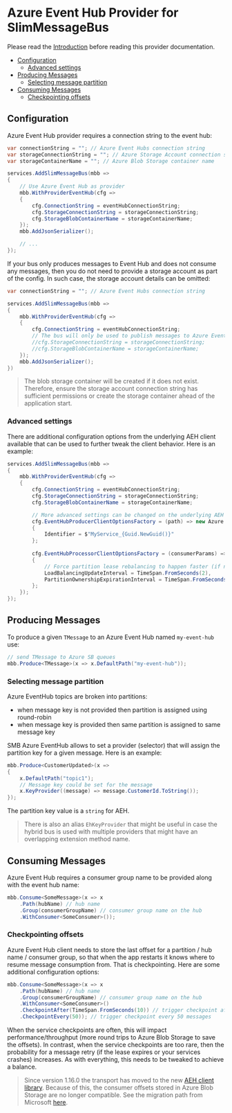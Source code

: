 # Azure Event Hub Provider for SlimMessageBus  <!-- omit in toc -->

Please read the [Introduction](intro.md) before reading this provider documentation.

- [Configuration](#configuration)
  - [Advanced settings](#advanced-settings)
- [Producing Messages](#producing-messages)
  - [Selecting message partition](#selecting-message-partition)
- [Consuming Messages](#consuming-messages)
  - [Checkpointing offsets](#checkpointing-offsets)

## Configuration

Azure Event Hub provider requires a connection string to the event hub:

```cs
var connectionString = ""; // Azure Event Hubs connection string
var storageConnectionString = ""; // Azure Storage Account connection string (for the consumer group to store last checkpointed offset of each topic-partition)
var storageContainerName = ""; // Azure Blob Storage container name

services.AddSlimMessageBus(mbb =>
{
    // Use Azure Event Hub as provider    
    mbb.WithProviderEventHub(cfg =>
    {
        cfg.ConnectionString = eventHubConnectionString;
        cfg.StorageConnectionString = storageConnectionString;
        cfg.StorageBlobContainerName = storageContainerName;
    });    
    mbb.AddJsonSerializer();

    // ...
});
```

If your bus only produces messages to Event Hub and does not consume any messages, then you do not need to provide a storage account as part of the config. In such case, the storage account details can be omitted:

```cs
var connectionString = ""; // Azure Event Hubs connection string

services.AddSlimMessageBus(mbb =>
{
    mbb.WithProviderEventHub(cfg =>
    {
        cfg.ConnectionString = eventHubConnectionString;
        // The bus will only be used to publish messages to Azure Event Hub - no need to set the storage account details for consumer leases
        //cfg.StorageConnectionString = storageConnectionString;
        //cfg.StorageBlobContainerName = storageContainerName;
    });
    mbb.AddJsonSerializer();
})
```

> The blob storage container will be created if it does not exist. Therefore, ensure the storage account connection string has sufficient permissions or create the storage container ahead of the application start.

### Advanced settings

There are additional configuration options from the underlying AEH client available
that can be used to further tweak the client behavior. Here is an example:

```cs
services.AddSlimMessageBus(mbb =>
{
    mbb.WithProviderEventHub(cfg =>
    {
        cfg.ConnectionString = eventHubConnectionString;
        cfg.StorageConnectionString = storageConnectionString;
        cfg.StorageBlobContainerName = storageContainerName;

        // More advanced settings can be changed on the underlying AEH client
        cfg.EventHubProducerClientOptionsFactory = (path) => new Azure.Messaging.EventHubs.Producer.EventHubProducerClientOptions
        {
            Identifier = $"MyService_{Guid.NewGuid()}"
        };
        
        cfg.EventHubProcessorClientOptionsFactory = (consumerParams) => new Azure.Messaging.EventHubs.EventProcessorClientOptions
        {
            // Force partition lease rebalancing to happen faster (if new consumers join they can quickly gain a partition lease)
            LoadBalancingUpdateInterval = TimeSpan.FromSeconds(2),
            PartitionOwnershipExpirationInterval = TimeSpan.FromSeconds(5),
        };
    });    
});
```

## Producing Messages

To produce a given `TMessage` to an Azure Event Hub named `my-event-hub` use:

```cs
// send TMessage to Azure SB queues
mbb.Produce<TMessage>(x => x.DefaultPath("my-event-hub")); 
```

### Selecting message partition

Azure EventHub topics are broken into partitions:

- when message key is not provided then partition is assigned using round-robin
- when message key is provided then same partition is assigned to same message key

SMB Azure EventHub allows to set a provider (selector) that will assign the partition key for a given message. Here is an example:

```cs
mbb.Produce<CustomerUpdated>(x => 
{
    x.DefaultPath("topic1");
    // Message key could be set for the message
    x.KeyProvider((message) => message.CustomerId.ToString());
});
```

The partition key value is a `string` for AEH.

> There is also an alias `EhKeyProvider` that might be useful in case the hybrid bus is used with multiple providers that might have an overlapping extension method name.

## Consuming Messages

Azure Event Hub requires a consumer group name to be provided along with the event hub name:

```cs
mbb.Consume<SomeMessage>(x => x
    .Path(hubName) // hub name
    .Group(consumerGroupName) // consumer group name on the hub
    .WithConsumer<SomeConsumer>());
```

### Checkpointing offsets

Azure Event Hub client needs to store the last offset for a partition / hub name / consumer group, so that when the app restarts it knows where to resume message consumption from.
That is checkpointing. Here are some additional configuration options:

```cs
mbb.Consume<SomeMessage>(x => x
    .Path(hubName) // hub name
    .Group(consumerGroupName) // consumer group name on the hub
    .WithConsumer<SomeConsumer>()
    .CheckpointAfter(TimeSpan.FromSeconds(10)) // trigger checkpoint after 10 seconds 
    .CheckpointEvery(50)); // trigger checkpoint every 50 messages
```

When the service checkpoints are often, this will impact performance/throughput (more round trips to Azure Blob Storage to save the offsets). In contrast, when the service checkpoints are too rare, then the probability for a message retry (if the lease expires or your services crashes) increases. As with everything, this needs to be tweaked to achieve a balance.

> Since version 1.16.0 the transport has moved to the new [AEH client library](https://www.nuget.org/packages/Azure.Messaging.EventHubs/).
> Because of this, the consumer offsets stored in Azure Blob Storage are no longer compatible.
> See the migration path from Microsoft [here](https://github.com/Azure/azure-sdk-for-net/blob/main/sdk/eventhub/Azure.Messaging.EventHubs/MigrationGuide.md#migrating-eventprocessorhost-checkpoints).
